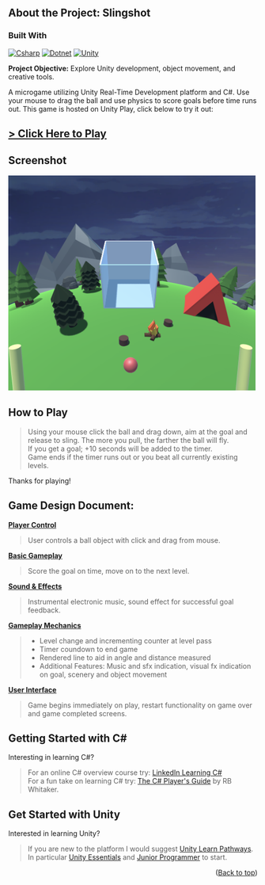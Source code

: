 <a id="readme-top"></a>

## About the Project: Slingshot
### Built With
 [![Csharp][csharp-badge]][csharp-url]
 [![Dotnet][dotnet-badge]][Dotnet-url]
 [![Unity][unity-badge]][unity-url]

<b>Project Objective:</b> Explore Unity development, object movement, and creative tools.

A microgame utilizing Unity Real-Time Development platform and C#.
Use your mouse to drag the ball and use physics to score goals before time runs out.
This game is hosted on Unity Play, click below to try it out:

## <u>[> Click Here to Play](https://play.unity.com/en/games/30b81ba3-3afe-4d4c-939b-f27973e9b42f/project-slingshot)</u>

## Screenshot

<img src="/assets/g2.png" alt="Slingshot Game" width="500"/>

## How to Play
> Using your mouse click the ball and drag down, aim at the goal and release to sling. The more you pull, the farther the ball will fly.</br>
> If you get a goal; +10 seconds will be added to the timer.</br>
> Game ends if the timer runs out or you beat all currently existing levels.

Thanks for playing!

## Game Design Document:

<b><u>Player Control</u></b><br>
>User controls a ball object with click and drag from mouse.

<b><u>Basic Gameplay</u></b><br>
>Score the goal on time, move on to the next level.

<b><u>Sound & Effects</u></b><br>
>Instrumental electronic music, sound effect for successful goal feedback.

<b><u>Gameplay Mechanics</u></b><br>

>- Level change and incrementing counter at level pass</br>
>- Timer coundown to end game</br>
>- Rendered line to aid in angle and distance measured
>- Additional Features: Music and sfx indication, visual fx indication on goal, scenery and object movement

<b><u>User Interface</u></b><br>
>Game begins immediately on play, restart functionality on game over and game completed screens.

## Getting Started with C#
Interesting in learning C#?</br>
>For an online C# overview course try: [LinkedIn Learning C#](https://www.linkedin.com/learning/learning-c-sharp-8581491/an-introduction-to-learning-c-sharp)</br>
>For a fun take on learning C# try: [The C# Player's Guide](https://csharpplayersguide.com/) by RB Whitaker.

## Get Started with Unity 
Interested in learning Unity?</br>
>If you are new to the platform I would suggest [Unity Learn Pathways](https://learn.unity.com/pathways).</br>
>In particular [Unity Essentials](https://learn.unity.com/pathway/unity-essentials) and [Junior Programmer](https://learn.unity.com/pathway/junior-programmer) to start.

<p align="right">(<a href="#readme-top">Back to top</a>)</p>

[dotnet-badge]: https://img.shields.io/badge/.NET-512BD4?style=for-the-badge&logo=dotnet&logoColor=white
[Dotnet-url]: https://dotnet.microsoft.com/
[csharp-badge]: https://img.shields.io/badge/C%23-239120?style=for-the-badge&logo=csharp&logoColor=white
[csharp-url]: https://learn.microsoft.com/en-us/dotnet/csharp/
[unity-badge]: https://img.shields.io/badge/Unity-100000?style=for-the-badge&logo=unity&logoColor=white
[unity-url]: https://unity.com/
